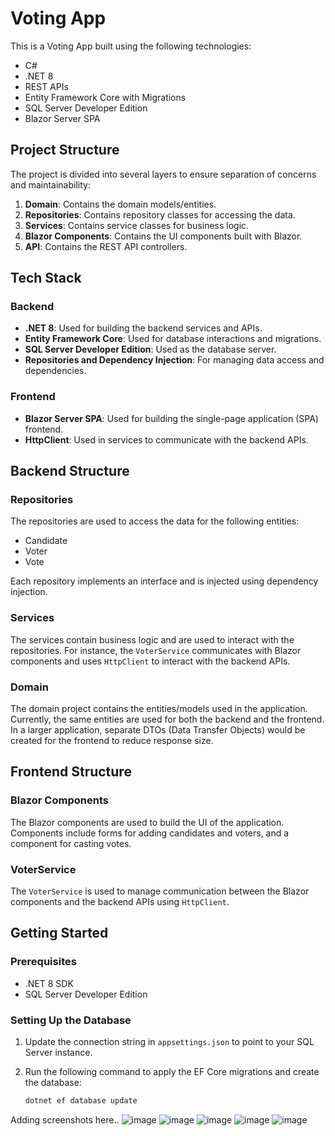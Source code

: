 # Voting App

This is a Voting App built using the following technologies:

- C#
- .NET 8
- REST APIs
- Entity Framework Core with Migrations
- SQL Server Developer Edition
- Blazor Server SPA

## Project Structure

The project is divided into several layers to ensure separation of concerns and maintainability:

1. **Domain**: Contains the domain models/entities.
2. **Repositories**: Contains repository classes for accessing the data.
3. **Services**: Contains service classes for business logic.
4. **Blazor Components**: Contains the UI components built with Blazor.
5. **API**: Contains the REST API controllers.

## Tech Stack

### Backend

- **.NET 8**: Used for building the backend services and APIs.
- **Entity Framework Core**: Used for database interactions and migrations.
- **SQL Server Developer Edition**: Used as the database server.
- **Repositories and Dependency Injection**: For managing data access and dependencies.

### Frontend

- **Blazor Server SPA**: Used for building the single-page application (SPA) frontend.
- **HttpClient**: Used in services to communicate with the backend APIs.

## Backend Structure

### Repositories

The repositories are used to access the data for the following entities:
- Candidate
- Voter
- Vote

Each repository implements an interface and is injected using dependency injection.

### Services

The services contain business logic and are used to interact with the repositories. For instance, the `VoterService` communicates with Blazor components and uses `HttpClient` to interact with the backend APIs.

### Domain

The domain project contains the entities/models used in the application. Currently, the same entities are used for both the backend and the frontend. In a larger application, separate DTOs (Data Transfer Objects) would be created for the frontend to reduce response size.

## Frontend Structure

### Blazor Components

The Blazor components are used to build the UI of the application. Components include forms for adding candidates and voters, and a component for casting votes.

### VoterService

The `VoterService` is used to manage communication between the Blazor components and the backend APIs using `HttpClient`.

## Getting Started

### Prerequisites

- .NET 8 SDK
- SQL Server Developer Edition

### Setting Up the Database

1. Update the connection string in `appsettings.json` to point to your SQL Server instance.
2. Run the following command to apply the EF Core migrations and create the database:

   ```bash
   dotnet ef database update
Adding screenshots here.. ![image](https://github.com/SuryaMasab/votingapp/assets/114293640/05fd5df1-4550-4dab-8b4c-c91c3f866005)
![image](https://github.com/SuryaMasab/votingapp/assets/114293640/1f447972-ed1d-49d4-9ad9-5172952fa083)
![image](https://github.com/SuryaMasab/votingapp/assets/114293640/57c63733-c8da-42eb-a888-834eb545d15e) 
![image](https://github.com/SuryaMasab/votingapp/assets/114293640/1c5c04d9-a968-4662-96ff-de78a70439ce)
![image](https://github.com/SuryaMasab/votingapp/assets/114293640/2126cb29-f576-4135-b476-f7d0a735493b)



